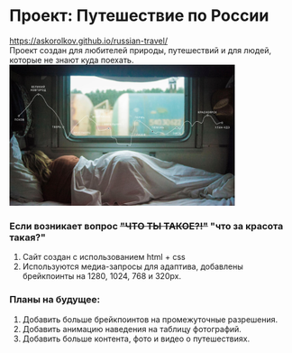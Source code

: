 # Проект: Путешествие по России
https://askorolkov.github.io/russian-travel/  
Проект создан для любителей природы, путешествий и для людей, которые не знают куда поехать.
<img src="images/lead-polka.jpg" width="400px" height="250px">
###  Если возникает вопрос ~~"ЧТО ТЫ ТАКОЕ?!"~~ "что за красота такая?" 
1. Сайт создан с использованием html + css
2. Используются медиа-запросы для адаптива, добавлены брейкпоинты на 1280, 1024, 768 и 320px.


### Планы на будущее:
1. Добавить больше брейкпоинтов на промежуточные разрешения.
2. Добавить анимацию наведения на таблицу фотографий.
3. Добавить больше контента, фото и видео о путешествиях.
